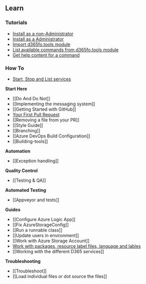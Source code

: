 ## **Learn**
### **Tutorials**
* [Install as a non-Administrator](https://github.com/d365collaborative/d365fo.tools/wiki/Tutorial-First-Time-Install-Non-Administrator)
* [Install as a Administrator](https://github.com/d365collaborative/d365fo.tools/wiki/Tutorial-First-Time-Install-Administrator)
* [Import d365fo.tools module](https://github.com/d365collaborative/d365fo.tools/wiki/Tutorial-First-Time-Import-Module)
* [List available commands from d365fo.tools module](https://github.com/d365collaborative/d365fo.tools/wiki/Tutorial-First-Time-List-Commands)
* [Get help content for a command](https://github.com/d365collaborative/d365fo.tools/wiki/Tutorial-First-Time-Show-Help)

### **How To**
* [Start, Stop and List services](https://github.com/d365collaborative/d365fo.tools/wiki/How-To-Start-Stop-List-D365FO-Services)

**Start Here**
* [[Do And Do Not]]
* [[Implementing the messaging system]]
* [[Getting Started with GitHub]]
* [Your First Pull Request](https://github.com/sqlcollaborative/dbatools/wiki/Your-First-Pull-Request)
* [[Removing a file from your PR]]
* [[Style Guide]]
* [[Branching]]
* [[Azure DevOps Build Configuration]]
* [[Building-tools]]

**Automation**
* [[Exception handling]]

**Quality Control**
* [[Testing & QA]]

**Automated Testing**
* [[Appveyor and tests]]

**Guides**
* [[Configure Azure Logic App]]
* [[Fix AzureStorageConfig]]
* [[Run a runnable class]]
* [[Update users in environment]]
* [[Work with Azure Storage Account]]
* [Work with packages, resource label files, language and lables](https://github.com/d365collaborative/d365fo.tools/wiki/Work-with-packages,-resource---label-files,-language-and-lables)
* [[Working with the different D365 services]]

**Troubleshooting**
* [[Troubleshoot]]
* [[Load individual files or dot source the files]]
